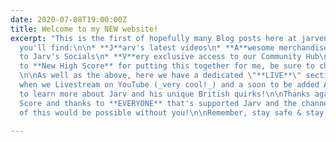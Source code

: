 ```yaml
---
date: 2020-07-08T19:00:00Z
title: Welcome to my NEW website!
excerpt: "This is the first of hopefully many Blog posts here at jarvenis.com. Here's
  you'll find:\n\n* **J**arv's latest videos\n* **A**wesome merchandise\n* **R**edirects
  to Jarv's Socials\n* **V**ery exclusive access to our Community Hub\n\nHuge thanks
  to **New High Score** for putting this together for me, be sure to check them out!
  \n\nAs well as the above, here we have a dedicated \"**LIVE**\" section which appears
  when we Livestream on YouTube (_very cool!_) and a soon to be added About Me section
  to learn more about Jarv and his unique British quirks!\n\nThanks again to New High
  Score and thanks to **EVERYONE** that's supported Jarv and the channel so far. None
  of this would be possible without you!\n\nRemember, stay safe & stay awesome!"

---
```

